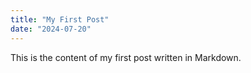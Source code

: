 ```yaml
---
title: "My First Post"
date: "2024-07-20"
---
```

This is the content of my first post written in Markdown.
